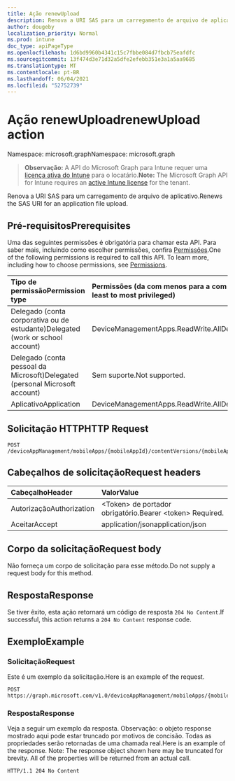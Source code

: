 ```yaml
---
title: Ação renewUpload
description: Renova a URI SAS para um carregamento de arquivo de aplicativo.
author: dougeby
localization_priority: Normal
ms.prod: intune
doc_type: apiPageType
ms.openlocfilehash: 1d6bd9960b4341c15c7fbbe084d7fbcb75eafdfc
ms.sourcegitcommit: 13f474d3e71d32a5dfe2efebb351e3a1a5aa9685
ms.translationtype: MT
ms.contentlocale: pt-BR
ms.lasthandoff: 06/04/2021
ms.locfileid: "52752739"
---
```

# <a name="renewupload-action"></a><span data-ttu-id="4462a-103">Ação renewUpload</span><span class="sxs-lookup"><span data-stu-id="4462a-103">renewUpload action</span></span>

<span data-ttu-id="4462a-104">Namespace: microsoft.graph</span><span class="sxs-lookup"><span data-stu-id="4462a-104">Namespace: microsoft.graph</span></span>

> <span data-ttu-id="4462a-105">**Observação:** A API do Microsoft Graph para Intune requer uma [licença ativa do Intune](https://go.microsoft.com/fwlink/?linkid=839381) para o locatário.</span><span class="sxs-lookup"><span data-stu-id="4462a-105">**Note:** The Microsoft Graph API for Intune requires an [active Intune license](https://go.microsoft.com/fwlink/?linkid=839381) for the tenant.</span></span>

<span data-ttu-id="4462a-106">Renova a URI SAS para um carregamento de arquivo de aplicativo.</span><span class="sxs-lookup"><span data-stu-id="4462a-106">Renews the SAS URI for an application file upload.</span></span>

## <a name="prerequisites"></a><span data-ttu-id="4462a-107">Pré-requisitos</span><span class="sxs-lookup"><span data-stu-id="4462a-107">Prerequisites</span></span>
<span data-ttu-id="4462a-p101">Uma das seguintes permissões é obrigatória para chamar esta API. Para saber mais, incluindo como escolher permissões, confira [Permissões](/graph/permissions-reference).</span><span class="sxs-lookup"><span data-stu-id="4462a-p101">One of the following permissions is required to call this API. To learn more, including how to choose permissions, see [Permissions](/graph/permissions-reference).</span></span>

|<span data-ttu-id="4462a-110">Tipo de permissão</span><span class="sxs-lookup"><span data-stu-id="4462a-110">Permission type</span></span>|<span data-ttu-id="4462a-111">Permissões (da com menos para a com mais privilégios)</span><span class="sxs-lookup"><span data-stu-id="4462a-111">Permissions (from least to most privileged)</span></span>|
|:---|:---|
|<span data-ttu-id="4462a-112">Delegado (conta corporativa ou de estudante)</span><span class="sxs-lookup"><span data-stu-id="4462a-112">Delegated (work or school account)</span></span>|<span data-ttu-id="4462a-113">DeviceManagementApps.ReadWrite.All</span><span class="sxs-lookup"><span data-stu-id="4462a-113">DeviceManagementApps.ReadWrite.All</span></span>|
|<span data-ttu-id="4462a-114">Delegado (conta pessoal da Microsoft)</span><span class="sxs-lookup"><span data-stu-id="4462a-114">Delegated (personal Microsoft account)</span></span>|<span data-ttu-id="4462a-115">Sem suporte.</span><span class="sxs-lookup"><span data-stu-id="4462a-115">Not supported.</span></span>|
|<span data-ttu-id="4462a-116">Aplicativo</span><span class="sxs-lookup"><span data-stu-id="4462a-116">Application</span></span>|<span data-ttu-id="4462a-117">DeviceManagementApps.ReadWrite.All</span><span class="sxs-lookup"><span data-stu-id="4462a-117">DeviceManagementApps.ReadWrite.All</span></span>|

## <a name="http-request"></a><span data-ttu-id="4462a-118">Solicitação HTTP</span><span class="sxs-lookup"><span data-stu-id="4462a-118">HTTP Request</span></span>
<!-- {
  "blockType": "ignored"
}
-->
``` http
POST /deviceAppManagement/mobileApps/{mobileAppId}/contentVersions/{mobileAppContentId}/files/{mobileAppContentFileId}/renewUpload
```

## <a name="request-headers"></a><span data-ttu-id="4462a-119">Cabeçalhos de solicitação</span><span class="sxs-lookup"><span data-stu-id="4462a-119">Request headers</span></span>
|<span data-ttu-id="4462a-120">Cabeçalho</span><span class="sxs-lookup"><span data-stu-id="4462a-120">Header</span></span>|<span data-ttu-id="4462a-121">Valor</span><span class="sxs-lookup"><span data-stu-id="4462a-121">Value</span></span>|
|:---|:---|
|<span data-ttu-id="4462a-122">Autorização</span><span class="sxs-lookup"><span data-stu-id="4462a-122">Authorization</span></span>|<span data-ttu-id="4462a-123">&lt;Token&gt; de portador obrigatório.</span><span class="sxs-lookup"><span data-stu-id="4462a-123">Bearer &lt;token&gt; Required.</span></span>|
|<span data-ttu-id="4462a-124">Aceitar</span><span class="sxs-lookup"><span data-stu-id="4462a-124">Accept</span></span>|<span data-ttu-id="4462a-125">application/json</span><span class="sxs-lookup"><span data-stu-id="4462a-125">application/json</span></span>|

## <a name="request-body"></a><span data-ttu-id="4462a-126">Corpo da solicitação</span><span class="sxs-lookup"><span data-stu-id="4462a-126">Request body</span></span>
<span data-ttu-id="4462a-127">Não forneça um corpo de solicitação para esse método.</span><span class="sxs-lookup"><span data-stu-id="4462a-127">Do not supply a request body for this method.</span></span>

## <a name="response"></a><span data-ttu-id="4462a-128">Resposta</span><span class="sxs-lookup"><span data-stu-id="4462a-128">Response</span></span>
<span data-ttu-id="4462a-129">Se tiver êxito, esta ação retornará um código de resposta `204 No Content`.</span><span class="sxs-lookup"><span data-stu-id="4462a-129">If successful, this action returns a `204 No Content` response code.</span></span>

## <a name="example"></a><span data-ttu-id="4462a-130">Exemplo</span><span class="sxs-lookup"><span data-stu-id="4462a-130">Example</span></span>

### <a name="request"></a><span data-ttu-id="4462a-131">Solicitação</span><span class="sxs-lookup"><span data-stu-id="4462a-131">Request</span></span>
<span data-ttu-id="4462a-132">Este é um exemplo da solicitação.</span><span class="sxs-lookup"><span data-stu-id="4462a-132">Here is an example of the request.</span></span>
``` http
POST https://graph.microsoft.com/v1.0/deviceAppManagement/mobileApps/{mobileAppId}/contentVersions/{mobileAppContentId}/files/{mobileAppContentFileId}/renewUpload
```

### <a name="response"></a><span data-ttu-id="4462a-133">Resposta</span><span class="sxs-lookup"><span data-stu-id="4462a-133">Response</span></span>
<span data-ttu-id="4462a-p102">Veja a seguir um exemplo da resposta. Observação: o objeto response mostrado aqui pode estar truncado por motivos de concisão. Todas as propriedades serão retornadas de uma chamada real.</span><span class="sxs-lookup"><span data-stu-id="4462a-p102">Here is an example of the response. Note: The response object shown here may be truncated for brevity. All of the properties will be returned from an actual call.</span></span>
``` http
HTTP/1.1 204 No Content
```




